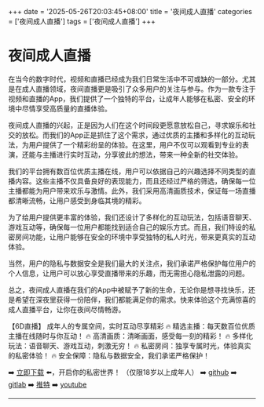 +++
date = '2025-05-26T20:03:45+08:00'
title = '夜间成人直播'
categories = ['夜间成人直播']
tags = ['夜间成人直播']
+++

# 夜间成人直播

在当今的数字时代，视频和直播已经成为我们日常生活中不可或缺的一部分。尤其是在成人直播领域，夜间直播更是吸引了众多用户的关注与参与。作为一款专注于视频和直播的App，我们提供了一个独特的平台，让成年人能够在私密、安全的环境中尽情享受高质量的直播体验。

夜间成人直播的兴起，正是因为人们在这个时间段更愿意放松自己，寻求娱乐和社交的放松。而我们的App正是抓住了这个需求，通过优质的主播和多样化的互动玩法，为用户提供了一个精彩纷呈的体验。在这里，用户不仅可以观看到专业的表演，还能与主播进行实时互动，分享彼此的想法，带来一种全新的社交体验。

我们的平台拥有数百位优质主播在线，用户可以依据自己的兴趣选择不同类型的直播内容。这些主播不仅具备良好的表现能力，而且还经过严格的筛选，确保每一位主播都能为用户带来欢乐与激情。此外，我们采用高清画质技术，保证每一场直播都清晰流畅，让用户感受到身临其境的精彩。

为了给用户提供更丰富的体验，我们还设计了多样化的互动玩法，包括语音聊天、游戏互动等，确保每一位用户都能找到适合自己的娱乐方式。而且，我们特设的私密房间功能，让用户能够在安全的环境中享受独特的私人时光，带来更真实的互动体验。

当然，用户的隐私与数据安全是我们最大的关注点，我们承诺严格保护每位用户的个人信息，让用户可以放心享受直播带来的乐趣，而无需担心隐私泄露的问题。

总之，夜间成人直播在我们的App中被赋予了新的生命，无论你是想寻找快乐，还是希望在深夜里获得一份陪伴，我们都能满足你的需求。快来体验这个充满惊喜的成人直播平台，让你在夜间尽情畅游。

【6D直播】
成年人的专属空间，实时互动尽享精彩
🔥 精选主播：每天数百位优质主播在线随时与你互动！
🔥 高清画质：清晰画面，感受每一刻的精彩！
🔥 多样化玩法：语音聊天、游戏互动，刺激无穷！
🔥 私密房间：独享专属时光，体验真实的私密体验！
🔥 安全保障：隐私与数据安全，我们承诺严格保护！

➡️ [立即下载](https://down123.s3.ap-east-1.amazonaws.com/down/down.html?channelCode=blog) ⬅️，开启你的私密世界！
（仅限18岁以上成年人）
➡️ [github](https://aldult-live.github.io/)
➡️ [gitlab](https://seo-09598d.gitlab.io/)
➡️ [推特](https://x.com/wegame33)
➡️ [youtube](https://www.youtube.com/@6Dlive)

---
